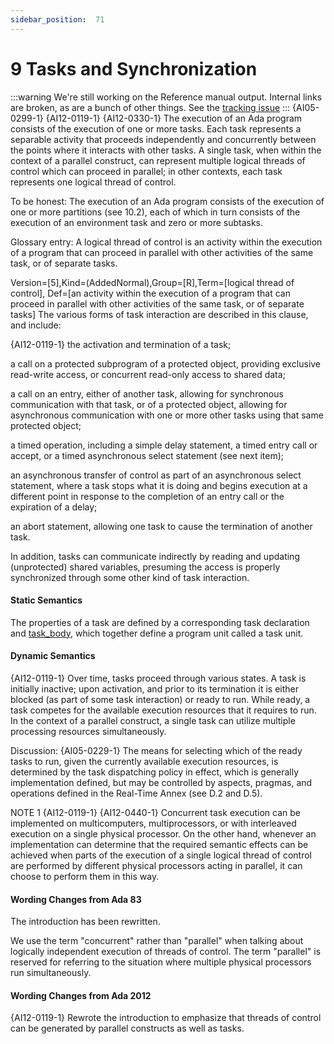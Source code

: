 ```yaml
---
sidebar_position:  71
---
```


# 9 Tasks and Synchronization

:::warning
We're still working on the Reference manual output.  Internal links are broken,
as are a bunch of other things.
See the [tracking issue](https://github.com/ada-lang-io/ada-lang-io/issues/20)
:::
{AI05-0299-1} {AI12-0119-1} {AI12-0330-1} The execution of an Ada program consists of the execution of one or more tasks. Each task represents a separable activity that proceeds independently and concurrently between the points where it interacts with other tasks. A single task, when within the context of a parallel construct, can represent multiple logical threads of control which can proceed in parallel; in other contexts, each task represents one logical thread of control. 

To be honest: The execution of an Ada program consists of the execution of one or more partitions (see 10.2), each of which in turn consists of the execution of an environment task and zero or more subtasks. 

Glossary entry: A logical thread of control is an activity within the execution of a program that can proceed in parallel with other activities of the same task, or of separate tasks.

Version=[5],Kind=(AddedNormal),Group=[R],Term=[logical thread of control], Def=[an activity within the execution of a program that can proceed in parallel with other activities of the same task, or of separate tasks] The various forms of task interaction are described in this clause, and include:

{AI12-0119-1} the activation and termination of a task;

a call on a protected subprogram of a protected object, providing exclusive read-write access, or concurrent read-only access to shared data;

a call on an entry, either of another task, allowing for synchronous communication with that task, or of a protected object, allowing for asynchronous communication with one or more other tasks using that same protected object;

a timed operation, including a simple delay statement, a timed entry call or accept, or a timed asynchronous select statement (see next item);

an asynchronous transfer of control as part of an asynchronous select statement, where a task stops what it is doing and begins execution at a different point in response to the completion of an entry call or the expiration of a delay;

an abort statement, allowing one task to cause the termination of another task. 

In addition, tasks can communicate indirectly by reading and updating (unprotected) shared variables, presuming the access is properly synchronized through some other kind of task interaction.


#### Static Semantics

The properties of a task are defined by a corresponding task declaration and [task_body](./AA-9.1#S0248), which together define a program unit called a task unit. 


#### Dynamic Semantics

{AI12-0119-1} Over time, tasks proceed through various states. A task is initially inactive; upon activation, and prior to its termination it is either blocked (as part of some task interaction) or ready to run. While ready, a task competes for the available execution resources that it requires to run. In the context of a parallel construct, a single task can utilize multiple processing resources simultaneously. 

Discussion: {AI05-0229-1} The means for selecting which of the ready tasks to run, given the currently available execution resources, is determined by the task dispatching policy in effect, which is generally implementation defined, but may be controlled by aspects, pragmas, and operations defined in the Real-Time Annex (see D.2 and D.5). 

NOTE 1   {AI12-0119-1} {AI12-0440-1} Concurrent task execution can be implemented on multicomputers, multiprocessors, or with interleaved execution on a single physical processor. On the other hand, whenever an implementation can determine that the required semantic effects can be achieved when parts of the execution of a single logical thread of control are performed by different physical processors acting in parallel, it can choose to perform them in this way.


#### Wording Changes from Ada 83

The introduction has been rewritten.

We use the term "concurrent" rather than "parallel" when talking about logically independent execution of threads of control. The term "parallel" is reserved for referring to the situation where multiple physical processors run simultaneously. 


#### Wording Changes from Ada 2012

{AI12-0119-1} Rewrote the introduction to emphasize that threads of control can be generated by parallel constructs as well as tasks. 

